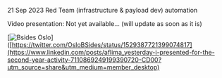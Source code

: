 21 Sep 2023 Red Team (infrastructure & payload dev) automation

Video presentation: Not yet available... (will update as soon as it is)

[![Bsides Oslo](https://andrelima.info/files/20230921_bsides_oslo.jpg)]([https://twitter.com/OsloBSides/status/1529387721399074817](https://www.linkedin.com/posts/aflima_yesterday-i-presented-for-the-second-year-activity-7110869249199390720-CD00?utm_source=share&utm_medium=member_desktop)
